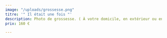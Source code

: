 ```yaml
---
image: "/uploads/grossesse.png"
titre: '" Il était une fois "'
description: Photo de grossesse. ( À votre domicile, en extérieur ou en studio )
prix: 160 €

---
```

